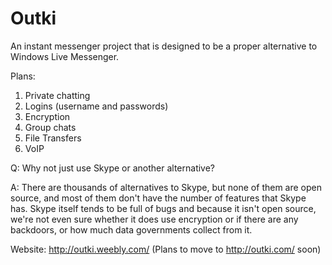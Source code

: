 # Outki
An instant messenger project that is designed to be a proper alternative to Windows Live Messenger.

Plans:

1. Private chatting
2. Logins (username and passwords)
3. Encryption
4. Group chats
5. File Transfers
6. VoIP

Q: Why not just use Skype or another alternative?

A: There are thousands of alternatives to Skype, but none of them are open source, and most of them don't have the number of features that Skype has. Skype itself tends to be full of bugs and because it isn't open source, we're not even sure whether it does use encryption or if there are any backdoors, or how much data governments collect from it.

Website: http://outki.weebly.com/  (Plans to move to http://outki.com/ soon)
